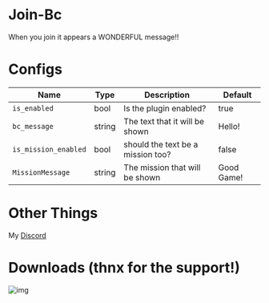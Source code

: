 # Join-Bc
When you join it appears a WONDERFUL message!!

# Configs
| Name | Type | Description | Default |
| --- | --- | --- | --- |
| `is_enabled` | bool | Is the plugin enabled? | true |
| `bc_message` | string | The text that it will be shown | Hello! |
| `is_mission_enabled` | bool | should the text be a mission too? | false |
| `MissionMessage` | string | The mission that will be shown | Good Game! |

# Other Things

My [Discord](http://discordapp.com/users/689841358600536096)

# Downloads (thnx for the support!)

![img](https://img.shields.io/github/downloads/An4r3w/join-bc/total?style=for-the-badge)

